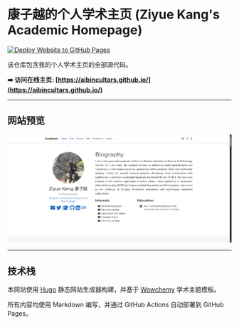 # 康子越的个人学术主页 (Ziyue Kang's Academic Homepage)

[![Deploy Website to GitHub Pages](https://github.com/aibincultars/AIBincultars.github.io/actions/workflows/publish.yaml/badge.svg)](https://github.com/aibincultars/AIBincultars.github.io/actions/workflows/publish.yaml)

该仓库包含我的个人学术主页的全部源代码。

**➡️ 访问在线主页: [https://aibincultars.github.io/](https://aibincultars.github.io/)**

---

## 网站预览

![我的个人主页预览](images/preview.png)

---

## 技术栈

本网站使用 [Hugo](https://gohugo.io/) 静态网站生成器构建，并基于 [Wowchemy](https://wowchemy.com/) 学术主题模板。

所有内容均使用 Markdown 编写，并通过 GitHub Actions 自动部署到 GitHub Pages。
